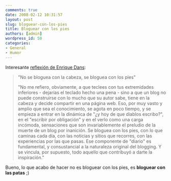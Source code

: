 ```yaml
---
comments: true
date: 2008-02-12 10:31:57
layout: post
slug: bloguear-con-los-pies
title: Bloguear con los pies
authors: [admin]
wordpress_id: 50
categories:
- General
- Humor
---
```


Interesante [reflexión de Enrique Dans](http://www.enriquedans.com/2008/02/la-verdadera-maxima-del-blogging.html):

> "No se bloguea con la cabeza, se bloguea con los pies"
>
> "No me refiero, obviamente, a que teclees con tus extremidades inferiores - dejarías el teclado hecho una pena - sino a que un blog no puede construirse con lo mucho que su autor sabe, tiene en la cabeza y decide compartir en una página web. Eso, por muy vasto y amplio que sea el conocimiento, se agota en poco tiempo, y se empieza a entrar en la dinámica de "¿y hoy de que diablos escribo?", en el "escribir por obligación" y en el verlo como una carga incómoda, sensaciones que son invariablemente el preludio de la muerte de un blog por inanición. Se bloguea con los pies, con lo que caminas cada día, con las noticias y sitios que recorres, con las experiencias por las que pasas. Ese componente de "diario" es fundamental, y consustancial a la naturaleza original del blogging. Y se vincula, por supuesto, todo aquello que contribuyó a darte la inspiración."

Bueno, lo que acabo de hacer no es bloguear con los pies, es **bloguear con las patas** ;)

  




